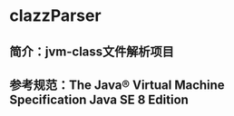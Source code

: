 # clazzParser
## 简介：jvm-class文件解析项目
## 参考规范：The Java® Virtual Machine Specification Java SE 8 Edition

